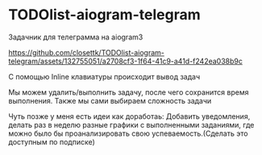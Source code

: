 # TODOlist-aiogram-telegram
Задачник для телеграмма на aiogram3


https://github.com/closettk/TODOlist-aiogram-telegram/assets/132755051/a2708cf3-1f64-41c9-a41d-f242ea038b9c

С помощью Inline клавиатуры происходит вывод задач

Мы можем удалить/выполнить задачу, после чего сохранится время выполнения. Также мы сами выбираем сложность задачи

Чуть позже у меня есть идеи как доработаь: Добавить уведомления, делать раз в неделю разные графики с выполненными заданиями, где можно было бы проанализировать свою успеваемость.(Сделать это доступным по подписке)
